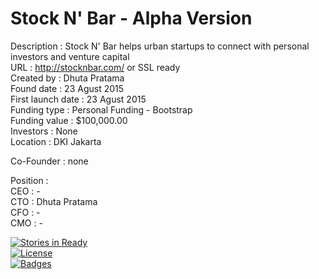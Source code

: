 # Stock N' Bar - Alpha Version

Description : Stock N' Bar helps urban startups to connect with personal investors and venture capital  
URL : http://stocknbar.com/ or SSL ready  
Created by : Dhuta Pratama  
Found date : 23 Agust 2015  
First launch date : 23 Agust 2015  
Funding type : Personal Funding - Bootstrap  
Funding value : $100,000.00  
Investors : None  
Location : DKI Jakarta  
  
Co-Founder : none

Position :  
CEO : -  
CTO : Dhuta Pratama  
CFO : -  
CMO : -  

  
[![Stories in Ready](https://badge.waffle.io/dhutapratama/stocknbar_app.svg?label=ready&title=Ready)](http://waffle.io/dhutapratama/stocknbar_app)  
[![License](http://img.shields.io/:license-mit-blue.svg)](http://doge.mit-license.org)  
[![Badges](http://img.shields.io/:badges-7/7-ff6799.svg)](https://github.com/dhutapratama/stocknbar_app)  

